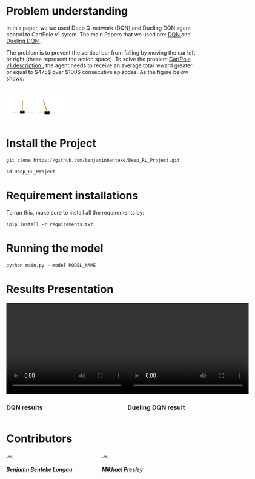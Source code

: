 
<h1> Problem understanding</h1>


<p> In this paper, we we used Deep Q-network (DQN) and Dueling DQN agent control to CartPole v1 sytem. The main Papers that we used are: <a href='https://arxiv.org/pdf/1312.5602.pdf'>DQN </a> and <a href='https://arxiv.org/pdf/1511.06581.pdf'>Dueling DQN </a> . </p>

<p> The problem is to prevent the vertical bar from falling by moving the car left or right (these represent the action space). To solve the problem <a href="https://arxiv.org/pdf/2012.07723.pdf"> CartPole v1 description </a>, the agent needs to receive an average total reward greater or equal to $475$ over $100$ consecutive episodes. As the figure below shows: </p><br/>
<img src= 'images/Game.jpeg' height= 30% width= 30%>

<h1> Install the Project </h1>

```
git clone https://github.com/benjaminbenteke/Deep_RL_Project.git 
```

```
cd Deep_RL_Project
```

<h1> Requirement installations</h1>
To run this, make sure to install all the requirements by:

```
!pip install -r requirements.txt 
```
<h1> Running the model</h1>

```
python main.py --model MODEL_NAME
```

<h1> Results Presentation</h1>
<div style="display:flex"> 
<div>
    <video width="320" height="240" controls>
    <source src="images/clip_2.mp4" type="video/mp4">
    </video>
    <h3>DQN results</h3>
</div>
<div>
    <video width="320" height="240" controls>
        <source src="images/clip_2.mp4" type="video/mp4">
    </video>
    <h3>Dueling DQN result </h3>
</div>
</div>

<h1> Contributors </h1>

<div style="display:flex">
<div>
<img src="images/bennn.jpg" height= 7% width= 7%>
<h5> <a href='https://github.com/benjaminbenteke'> Benjamn Benteke Longau </a> </h5>
</div>

<div>
<img src="images/bennn.jpg" height= 7% width= 7%>
<h5> <a href='https://github.com/benjaminbenteke'> Mikhael Presley </a> </h5>
</div>
</div>
        



